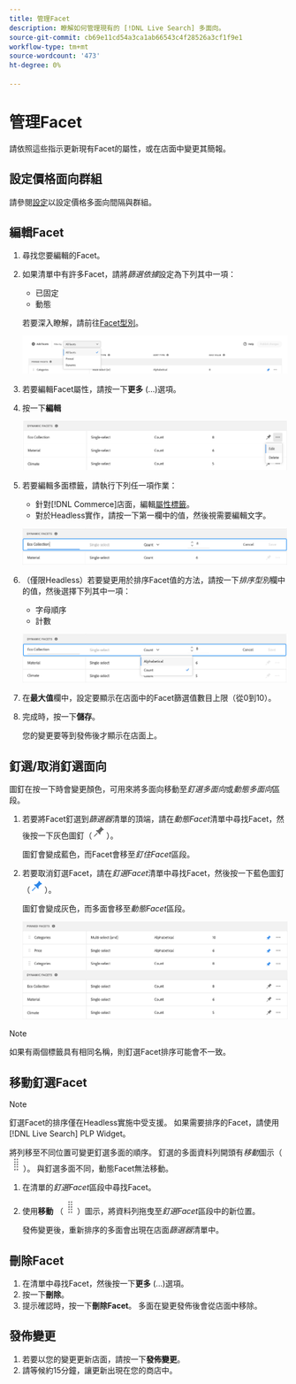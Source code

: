 ```yaml
---
title: 管理Facet
description: 瞭解如何管理現有的 [!DNL Live Search] 多面向。
source-git-commit: cb69e11cd54a3ca1ab66543c4f28526a3cf1f9e1
workflow-type: tm+mt
source-wordcount: '473'
ht-degree: 0%

---
```


# 管理Facet

請依照這些指示更新現有Facet的屬性，或在店面中變更其簡報。

## 設定價格面向群組

請參閱[設定](settings.md)以設定價格多面向間隔與群組。

## 編輯Facet

1. 尋找您要編輯的Facet。
1. 如果清單中有許多Facet，請將&#x200B;*篩選依據*&#x200B;設定為下列其中一項：

   * 已固定
   * 動態

   若要深入瞭解，請前往[Facet型別](facets-type.md)。

   ![篩選Facet](assets/facets-filter-by-cropped.png)

1. 若要編輯Facet屬性，請按一下&#x200B;**更多** (...)選項。
1. 按一下&#x200B;**編輯**

   ![編輯選項](assets/facet-edit-menu.png)

1. 若要編輯多面標籤，請執行下列任一項作業：

   * 針對[!DNL Commerce]店面，編輯[屬性標籤](https://experienceleague.adobe.com/docs/commerce-admin/catalog/product-attributes/product-attributes.html)。
   * 對於Headless實作，請按一下第一欄中的值，然後視需要編輯文字。

   ![編輯標籤](assets/facet-edit-label.png)

1. （僅限Headless）若要變更用於排序Facet值的方法，請按一下&#x200B;*排序型別*&#x200B;欄中的值，然後選擇下列其中一項：

   * 字母順序
   * 計數

   ![編輯計數](assets/facets-edit-count.png)

1. 在&#x200B;**最大值**&#x200B;欄中，設定要顯示在店面中的Facet篩選值數目上限（從0到10）。
1. 完成時，按一下&#x200B;**儲存**。

   您的變更要等到發佈後才顯示在店面上。

## 釘選/取消釘選面向

圖釘在按一下時會變更顏色，可用來將多面向移動至&#x200B;*釘選多面向*&#x200B;或&#x200B;*動態多面向*&#x200B;區段。

1. 若要將Facet釘選到&#x200B;*篩選器*&#x200B;清單的頂端，請在&#x200B;*動態Facet*&#x200B;清單中尋找Facet，然後按一下灰色圖釘（![釘選器](assets/btn-pin-gray.png)）。

   圖釘會變成藍色，而Facet會移至&#x200B;*釘住Facet*&#x200B;區段。

1. 若要取消釘選Facet，請在&#x200B;*釘選Facet*&#x200B;清單中尋找Facet，然後按一下藍色圖釘（![釘選器](assets/btn-pin-blue.png)）。

   圖釘會變成灰色，而多面會移至&#x200B;*動態Facet*&#x200B;區段。

   ![釘選與動態Facet](assets/facets-pinned-unpinned.png)

>[!NOTE]
>
>如果有兩個標籤具有相同名稱，則釘選Facet排序可能會不一致。

## 移動釘選Facet

>[!NOTE]
>
>釘選Facet的排序僅在Headless實施中受支援。 如果需要排序的Facet，請使用[!DNL Live Search] PLP Widget。

將列移至不同位置可變更釘選多面的順序。 釘選的多面資料列開頭有&#x200B;*移動*&#x200B;圖示（![移動選取器](assets/btn-move.png)）。 與釘選多面不同，動態Facet無法移動。

1. 在清單的&#x200B;*釘選Facet*&#x200B;區段中尋找Facet。
1. 使用&#x200B;**移動** （![移動選取器](assets/btn-move.png)）圖示，將資料列拖曳至&#x200B;*釘選Facet*&#x200B;區段中的新位置。

   發佈變更後，重新排序的多面會出現在店面&#x200B;*篩選器*&#x200B;清單中。

## 刪除Facet

1. 在清單中尋找Facet，然後按一下&#x200B;**更多** (...)選項。
1. 按一下&#x200B;**刪除**。
1. 提示確認時，按一下&#x200B;**刪除Facet**。
多面在變更發佈後會從店面中移除。

## 發佈變更

1. 若要以您的變更更新店面，請按一下&#x200B;**發佈變更**。
1. 請等候約15分鐘，讓更新出現在您的商店中。
